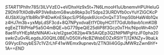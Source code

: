 $START$1PhIhr785/3ILVVzEO+eVDhxHz9x5t+7N6LmooH1uUbnemvHPUHeIuGZ9Dh9TtX0d8vRP3Ve8sbmG8wub9bkp3oT5dps23URDVfb0cvYuYZlGCKcP4USbXUg/t1b8Rx1P4DwKnESkpcS/P56psk6UcnOnQxT3TmpS0bHaW4b1Qxz4HJ7m3b+yxMpLdSF3cd+8Q7NPyxdvaEt1YDbyHCI1T7GdUb9avb1cmK0BegEeZTRiPHaP5a5O4mBQE+bG779peQiE25dliP8f3Gcz0xTHx/NipoWn4h078ae1FoYHEpMzNlNAKi+k/eI2gseO82ljw41k5AiQEp3Q2NtPMPgHzJF0pha20swkrZuGvRLegdsJG0QltL0BE/vD50XvNcBZWsbEOZxRSIYTj12KNZy+9baLkG9VycEhoybES7c1VZrLhF41wWEmx9upnevb/ZTN3Ii4GGpJMWRzZwn6hY+1A==$END$